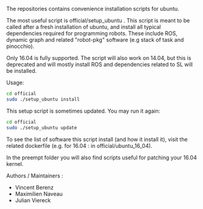 The repositories contains convenience installation scripts for ubuntu.

The most useful script is official/setup_ubuntu . This script is meant to be called after a fresh installation of ubuntu, and install all typical dependencies required for programming robots. These include ROS, dynamic graph and related "robot-pkg" software (e.g stack of task and pinocchio).

Only 16.04 is fully supported. The script will also work on 14.04, but this is deprecated and will mostly install ROS and dependencies related to SL will be installed.

Usage:

```bash
cd official
sudo ./setup_ubuntu install
```

This setup script is sometimes updated. You may run it again:

```bash
cd official
sudo ./setup_ubuntu update
```

To see the list of software this script install (and how it install it), visit the related dockerfile (e.g. for 16.04 : in official/ubuntu_16_04).

In the preempt folder you will also find scripts useful for patching your 16.04 kernel.

Authors / Maintainers :

- Vincent Berenz
- Maximilien Naveau
- Julian Viereck
